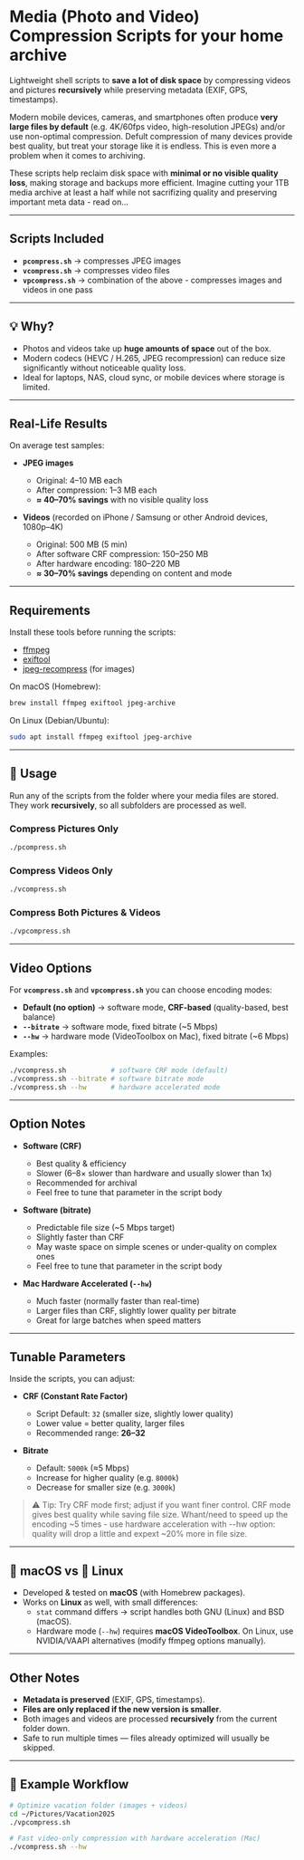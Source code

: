 # Media (Photo and Video) Compression Scripts for your home archive

Lightweight shell scripts to **save a lot of disk space** by compressing videos and pictures **recursively** while preserving metadata (EXIF, GPS, timestamps).  

Modern mobile devices, cameras, and smartphones often produce **very large files by default** (e.g. 4K/60fps video, high-resolution JPEGs) and/or use non-optimal compression. Defult compression of many devices provide best quality, but treat your storage like it is endless. This is even more a problem when it comes to archiving. 

These scripts help reclaim disk space with **minimal or no visible quality loss**, making storage and backups more efficient. Imagine cutting your 1TB media archive at least a half while not sacrifizing quality and preserving important meta data - read on...

---

## Scripts Included

- **`pcompress.sh`** → compresses JPEG images  
- **`vcompress.sh`** → compresses video files  
- **`vpcompress.sh`** → combination of the above - compresses images and videos in one pass  

---

## 💡 Why?

- Photos and videos take up **huge amounts of space** out of the box.  
- Modern codecs (HEVC / H.265, JPEG recompression) can reduce size significantly without noticeable quality loss.  
- Ideal for laptops, NAS, cloud sync, or mobile devices where storage is limited.  

---

## Real-Life Results

On average test samples:

- **JPEG images**  
  - Original: 4–10 MB each  
  - After compression: 1–3 MB each  
  - **≈ 40–70% savings** with no visible quality loss  

- **Videos** (recorded on iPhone / Samsung or other Android devices, 1080p–4K)  
  - Original: 500 MB (5 min)  
  - After software CRF compression: 150–250 MB  
  - After hardware encoding: 180–220 MB  
  - **≈ 30–70% savings** depending on content and mode  

---

## Requirements

Install these tools before running the scripts:

- [ffmpeg](https://ffmpeg.org/)  
- [exiftool](https://exiftool.org/)  
- [jpeg-recompress](https://github.com/danielgtaylor/jpeg-archive) (for images)  

On macOS (Homebrew):

```bash
brew install ffmpeg exiftool jpeg-archive
```

On Linux (Debian/Ubuntu):

```bash
sudo apt install ffmpeg exiftool jpeg-archive
```

---

## 🚀 Usage

Run any of the scripts from the folder where your media files are stored.  
They work **recursively**, so all subfolders are processed as well.

### Compress Pictures Only
```bash
./pcompress.sh
```

### Compress Videos Only
```bash
./vcompress.sh
```

### Compress Both Pictures & Videos
```bash
./vpcompress.sh
```

---

## Video Options

For **`vcompress.sh`** and **`vpcompress.sh`** you can choose encoding modes:

- **Default (no option)** → software mode, **CRF-based** (quality-based, best balance)  
- **`--bitrate`** → software mode, fixed bitrate (~5 Mbps)  
- **`--hw`** → hardware mode (VideoToolbox on Mac), fixed bitrate (~6 Mbps)  

Examples:
```bash
./vcompress.sh           # software CRF mode (default)
./vcompress.sh --bitrate # software bitrate mode
./vcompress.sh --hw      # hardware accelerated mode
```

---

## Option Notes

- **Software (CRF)**  
  - Best quality & efficiency  
  - Slower (6–8× slower than hardware and usually slower than 1x)  
  - Recommended for archival
  - Feel free to tune that parameter in the script body

- **Software (bitrate)**  
  - Predictable file size (~5 Mbps target)  
  - Slightly faster than CRF  
  - May waste space on simple scenes or under-quality on complex ones
  - Feel free to tune that parameter in the script body

- **Mac Hardware Accelerated (`--hw`)**  
  - Much faster (normally faster than real-time)  
  - Larger files than CRF, slightly lower quality per bitrate  
  - Great for large batches when speed matters

---

## Tunable Parameters

Inside the scripts, you can adjust:

- **CRF (Constant Rate Factor)**  
  - Script Default: `32` (smaller size, slightly lower quality)
  - Lower value = better quality, larger files  
  - Recommended range: **26–32** 

- **Bitrate**  
  - Default: `5000k` (≈5 Mbps)  
  - Increase for higher quality (e.g. `8000k`)  
  - Decrease for smaller size (e.g. `3000k`)  

> ⚠️ Tip: Try CRF mode first; adjust if you want finer control. CRF mode gives best quality while saving file size. Whant/need to speed up the encoding ~5 times - use hardware acceleration with --hw option: quality will drop a little and expext ~20% more in file size.

---

## 🍏 macOS vs 🐧 Linux

- Developed & tested on **macOS** (with Homebrew packages).  
- Works on **Linux** as well, with small differences:  
  - `stat` command differs → script handles both GNU (Linux) and BSD (macOS).  
  - Hardware mode (`--hw`) requires **macOS VideoToolbox**. On Linux, use NVIDIA/VAAPI alternatives (modify ffmpeg options manually).  

---

## Other Notes

- **Metadata is preserved** (EXIF, GPS, timestamps).  
- **Files are only replaced if the new version is smaller**.  
- Both images and videos are processed **recursively** from the current folder down.  
- Safe to run multiple times — files already optimized will usually be skipped.  

---

## 🎉 Example Workflow

```bash
# Optimize vacation folder (images + videos)
cd ~/Pictures/Vacation2025
./vpcompress.sh

# Fast video-only compression with hardware acceleration (Mac)
./vcompress.sh --hw
```
